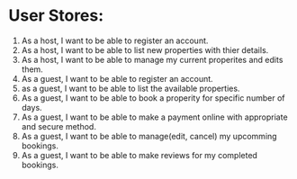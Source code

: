 # User Stores:
1. As a host, I want to be able to register an account.
2. As a host, I want to be able to list new properties with thier details.
3. As a host, I want to be able to manage my current properites and edits them.
4. As a guest, I want to be able to register an account.
5. as a guest, I want to be able to list the available properties.
6. As a guest, I want to be able to book a properity for specific number of days.
7. As a guest, I want to be able to make a payment online with appropriate and secure method.
8. As a guest, I want to be able to manage(edit, cancel) my upcomming bookings.
9. As a guest, I want to be able to make reviews for my completed bookings.
